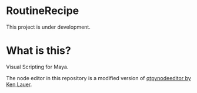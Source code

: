 # RoutineRecipe
This project is under development.

# What is this?
Visual Scripting for Maya.

The node editor in this repository is a modified version of [qtpynodeeditor by Ken Lauer](https://github.com/klauer/qtpynodeeditor/tree/master).
